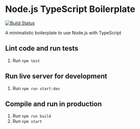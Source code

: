 # Node.js TypeScript Boilerplate

[![Build Status](https://travis-ci.org/mastertinner/nodejs-typescript-boilerplate.svg?branch=master)](https://travis-ci.org/mastertinner/nodejs-typescript-boilerplate)

A minimalistic boilerplate to use Node.js with TypeScript

## Lint code and run tests

1.  Run `npm test`

## Run live server for development

1.  Run `npm run start:dev`

## Compile and run in production

1.  Run `npm run build`
1.  Run `npm start`
